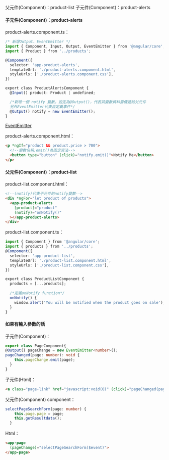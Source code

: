 父元件(Component)：product-list
子元件(Component)：product-alerts

#### 子元件(Component)：product-alerts
product-alerts.component.ts：
```typescript
/* 新增Output、EventEmitter */
import { Component, Input, Output, EventEmitter } from '@angular/core';
import { Product } from '../products';

@Component({
  selector: 'app-product-alerts',
  templateUrl: './product-alerts.component.html',
  styleUrls: ['./product-alerts.component.css'],
})

export class ProductAlertsComponent {
  @Input() product: Product | undefined;

  /*新增一個 notify 變數，設定為@Output()，代表其變數資料要傳遞給父元件
  另外EventEmitter代表自定義事件*/
  @Output() notify = new EventEmitter();
}
```

[EventEmitter](https://angular.tw/api/core/EventEmitter)

product-alerts.component.html：
```html
<p *ngIf="product && product.price > 700">
  <!--變數名稱.emit()為固定寫法-->
  <button type="button" (click)="notify.emit()">Notify Me</button>
</p>
```

#### 父元件(Component)：product-list
product-list.component.html：
```html
<!--(notify)代表子元件的notify變數-->
<div *ngFor="let product of products">
  <app-product-alerts
    [product]="product"
    (notify)="onNotify()"
  ></app-product-alerts>
</div>
```

product-list.component.ts：
```typescript
import { Component } from '@angular/core';
import { products } from '../products';
@Component({
  selector: 'app-product-list',
  templateUrl: './product-list.component.html',
  styleUrls: ['./product-list.component.css'],
})

export class ProductListComponent {
  products = [...products];
  
  /*定義onNotify function*/
  onNotify() {
    window.alert('You will be notified when the product goes on sale');
  }
}
```

#### 如果有輸入參數的話
子元件(Component)：
```typescript
export class PageComponent{
@Output() pageChange = new EventEmitter<number>();
pageChanged(page: number): void {
    this.pageChange.emit(page);
  }
}
```

子元件(Html)：
```html
<a class="page-link" href="javascript:void(0)" (click)="pageChanged(page)"></a>
```

父元件(Component)
component：
```typescript
selectPageSearchForm(page: number) {
    this.page.page = page;
    this.getResultdata();
  }
```

Html：
```html
<app-page
  (pageChange)="selectPageSearchForm($event)">
</app-page>
```